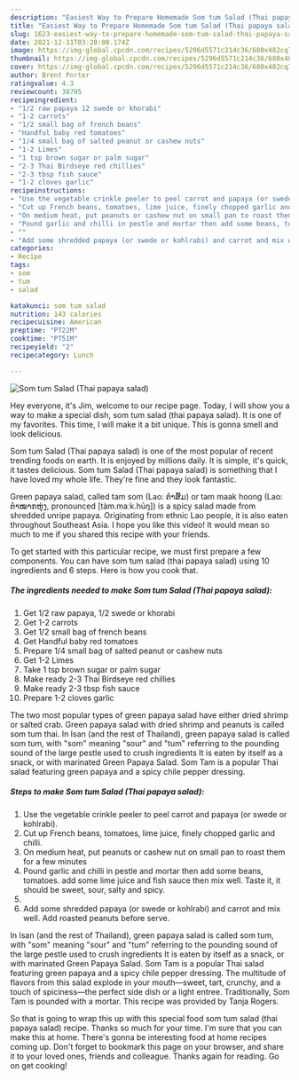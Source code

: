 ```yaml
---
description: "Easiest Way to Prepare Homemade Som tum Salad (Thai papaya salad)"
title: "Easiest Way to Prepare Homemade Som tum Salad (Thai papaya salad)"
slug: 1623-easiest-way-to-prepare-homemade-som-tum-salad-thai-papaya-salad
date: 2021-12-31T03:28:08.174Z
image: https://img-global.cpcdn.com/recipes/5296d5571c214c36/680x482cq70/som-tum-salad-thai-papaya-salad-recipe-main-photo.jpg
thumbnail: https://img-global.cpcdn.com/recipes/5296d5571c214c36/680x482cq70/som-tum-salad-thai-papaya-salad-recipe-main-photo.jpg
cover: https://img-global.cpcdn.com/recipes/5296d5571c214c36/680x482cq70/som-tum-salad-thai-papaya-salad-recipe-main-photo.jpg
author: Brent Porter
ratingvalue: 4.3
reviewcount: 38795
recipeingredient:
- "1/2 raw papaya 12 swede or khorabi"
- "1-2 carrots"
- "1/2 small bag of french beans"
- "Handful baby red tomatoes"
- "1/4 small bag of salted peanut or cashew nuts"
- "1-2 Limes"
- "1 tsp brown sugar or palm sugar"
- "2-3 Thai Birdseye red chillies"
- "2-3 tbsp fish sauce"
- "1-2 cloves garlic"
recipeinstructions:
- "Use the vegetable crinkle peeler to peel carrot and papaya (or swede or kohlrabi)."
- "Cut up French beans, tomatoes, lime juice, finely chopped garlic and chilli."
- "On medium heat, put peanuts or cashew nut on small pan to roast them for a few minutes"
- "Pound garlic and chilli in pestle and mortar then add some beans, tomatoes. add some lime juice and fish sauce then mix well. Taste it, it should be sweet, sour, salty and spicy."
- ""
- "Add some shredded papaya (or swede or kohlrabi) and carrot and mix well. Add roasted peanuts before serve."
categories:
- Recipe
tags:
- som
- tum
- salad

katakunci: som tum salad 
nutrition: 143 calories
recipecuisine: American
preptime: "PT22M"
cooktime: "PT51M"
recipeyield: "2"
recipecategory: Lunch

---
```



![Som tum Salad (Thai papaya salad)](https://img-global.cpcdn.com/recipes/5296d5571c214c36/680x482cq70/som-tum-salad-thai-papaya-salad-recipe-main-photo.jpg)

Hey everyone, it's Jim, welcome to our recipe page. Today, I will show you a way to make a special dish, som tum salad (thai papaya salad). It is one of my favorites. This time, I will make it a bit unique. This is gonna smell and look delicious.

Som tum Salad (Thai papaya salad) is one of the most popular of recent trending foods on earth. It is enjoyed by millions daily. It is simple, it's quick, it tastes delicious. Som tum Salad (Thai papaya salad) is something that I have loved my whole life. They're fine and they look fantastic.

Green papaya salad, called tam som (Lao: ຕໍາສົ້ມ) or tam maak hoong (Lao: ຕໍາໝາກຫຸ່ງ, pronounced [tàm.maːk.hūŋ]) is a spicy salad made from shredded unripe papaya. Originating from ethnic Lao people, it is also eaten throughout Southeast Asia. I hope you like this video! It would mean so much to me if you shared this recipe with your friends.


To get started with this particular recipe, we must first prepare a few components. You can have som tum salad (thai papaya salad) using 10 ingredients and 6 steps. Here is how you cook that.

<!--inarticleads1-->

##### The ingredients needed to make Som tum Salad (Thai papaya salad):

1. Get 1/2 raw papaya, 1/2 swede or khorabi
1. Get 1-2 carrots
1. Get 1/2 small bag of french beans
1. Get Handful baby red tomatoes
1. Prepare 1/4 small bag of salted peanut or cashew nuts
1. Get 1-2 Limes
1. Take 1 tsp brown sugar or palm sugar
1. Make ready 2-3 Thai Birdseye red chillies
1. Make ready 2-3 tbsp fish sauce
1. Prepare 1-2 cloves garlic


The two most popular types of green papaya salad have either dried shrimp or salted crab. Green papaya salad with dried shrimp and peanuts is called som tum thai. In Isan (and the rest of Thailand), green papaya salad is called som tum, with &#34;som&#34; meaning &#34;sour&#34; and &#34;tum&#34; referring to the pounding sound of the large pestle used to crush ingredients It is eaten by itself as a snack, or with marinated Green Papaya Salad. Som Tam is a popular Thai salad featuring green papaya and a spicy chile pepper dressing. 

<!--inarticleads2-->

##### Steps to make Som tum Salad (Thai papaya salad):

1. Use the vegetable crinkle peeler to peel carrot and papaya (or swede or kohlrabi).
1. Cut up French beans, tomatoes, lime juice, finely chopped garlic and chilli.
1. On medium heat, put peanuts or cashew nut on small pan to roast them for a few minutes
1. Pound garlic and chilli in pestle and mortar then add some beans, tomatoes. add some lime juice and fish sauce then mix well. Taste it, it should be sweet, sour, salty and spicy.
1. 
1. Add some shredded papaya (or swede or kohlrabi) and carrot and mix well. Add roasted peanuts before serve.


In Isan (and the rest of Thailand), green papaya salad is called som tum, with &#34;som&#34; meaning &#34;sour&#34; and &#34;tum&#34; referring to the pounding sound of the large pestle used to crush ingredients It is eaten by itself as a snack, or with marinated Green Papaya Salad. Som Tam is a popular Thai salad featuring green papaya and a spicy chile pepper dressing. The multitude of flavors from this salad explode in your mouth—sweet, tart, crunchy, and a touch of spiciness—the perfect side dish or a light entree. Traditionally, Som Tam is pounded with a mortar. This recipe was provided by Tanja Rogers. 

So that is going to wrap this up with this special food som tum salad (thai papaya salad) recipe. Thanks so much for your time. I'm sure that you can make this at home. There's gonna be interesting food at home recipes coming up. Don't forget to bookmark this page on your browser, and share it to your loved ones, friends and colleague. Thanks again for reading. Go on get cooking!
